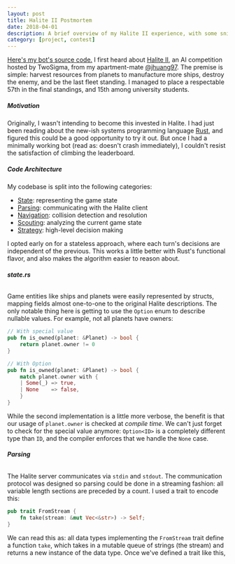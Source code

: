 ```yaml
---
layout: post
title: Halite II Postmortem
date: 2018-04-01
description: A brief overview of my Halite II experience, with some snippets of Rust.
category: [project, contest]
---
```


[Here's my bot's source code.][0]
I first heard about [Halite II][1], an AI competition hosted by TwoSigma,
from my apartment-mate [@jhuang97][2]. The premise is simple:
harvest resources from planets to manufacture more ships,
destroy the enemy, and be the last fleet standing. I managed to place a
respectable 57th in the final standings, and 15th among university students.

##### **Motivation**

Originally, I wasn't intending to become this invested in Halite. I had just been
reading about the new-ish systems programming language [Rust][3], and figured this
could be a good opportunity to try it out. But once I had a minimally working bot
(read as: doesn't crash immediately), I couldn't resist the satisfaction of
climbing the leaderboard.

##### **Code Architecture**

My codebase is split into the following categories:

- [State][4]: representing the game state
- [Parsing][5]: communicating with the Halite client
- [Navigation][6]: collision detection and resolution
- [Scouting][7]: analyzing the current game state
- [Strategy][8]: high-level decision making

I opted early on for a stateless approach, where each turn's decisions are
independent of the previous. This works a little better with Rust's functional 
flavor, and also makes the algorithm easier to reason about.

###### **state.rs**

Game entities like ships and planets were easily represented by structs, mapping
fields almost one-to-one to the original Halite descriptions. The only
notable thing here is getting to use the `Option` enum to describe
nullable values. For example, not all planets have owners:

```rust
// With special value
pub fn is_owned(planet: &Planet) -> bool {
    return planet.owner != 0  
}

// With Option
pub fn is_owned(planet: &Planet) -> bool {
    match planet.owner with {
    | Some(_) => true,
    | None    => false,
    }
}
```

While the second implementation is a little more verbose, the benefit is that our
usage of `planet.owner` is checked at *compile time*. We can't just forget to check
for the special value anymore: `Option<ID>` is a completely different type than `ID`,
and the compiler enforces that we handle the `None` case.

###### **Parsing**

The Halite server communicates via `stdin` and `stdout`. The communication protocol
was designed so parsing could be done in a streaming fashion: all variable length
sections are preceded by a count. I used a trait to encode this:

```rust
pub trait FromStream {
    fn take(stream: &mut Vec<&str>) -> Self;
}
```

We can read this as: all data types implementing the `FromStream` trait define a function
`take`, which takes in a mutable queue of strings (the stream) and returns a 
new instance of the data type. Once we've defined a trait like this,

[0]: https://github.com/nwtnni/halite
[1]: https://halite.io/
[2]: https://github.com/jhuang97/Halite2
[3]: https://www.rust-lang.org/en-US/
[4]: https://github.com/nwtnni/halite/blob/master/src/hlt/state.rs
[5]: https://github.com/nwtnni/halite/blob/master/src/hlt/parse.rs
[6]: https://github.com/nwtnni/halite/blob/master/src/hlt/collision.rs
[7]: https://github.com/nwtnni/halite/blob/master/src/hlt/scout.rs
[8]: https://github.com/nwtnni/halite/blob/master/src/hlt/strategy.rs
